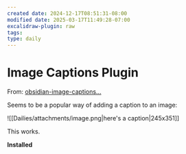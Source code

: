 ```yaml
---
created date: 2024-12-17T08:51:31-08:00
modified date: 2025-03-17T11:49:28-07:00
excalidraw-plugin: raw
tags: 
type: daily
---
```


# Image Captions Plugin
From: [obsidian-image-captions...](https://github.com/alangrainger/obsidian-image-captions)

Seems to be a popular way of adding a caption to an image:

![[Dailies/attachments/image.png|here's a caption|245x351]]

This works.

**Installed**